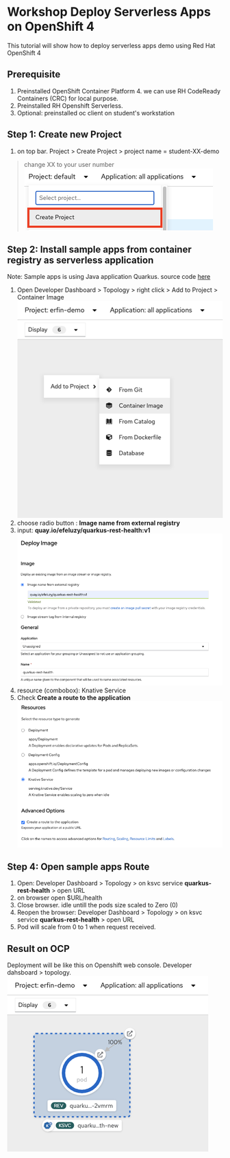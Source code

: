 # Workshop Deploy Serverless Apps on OpenShift 4
This tutorial will show how to deploy serverless apps demo using Red Hat OpenShift 4

## Prerequisite
1. Preinstalled OpenShift Container Platform 4. we can use RH CodeReady Containers (CRC) for local purpose.
2. Preinstalled RH Openshift Serverless.
3. Optional: preinstalled oc client on student's workstation

## Step 1: Create new Project
1. on top bar. Project > Create Project > project name = student-XX-demo
> change XX to your user number
![result](https://github.com/erfinfeluzy/ocp4-notes/blob/master/screenshot/deploy-knative-apps-create-ns.png)

## Step 2: Install sample apps from container registry as serverless application

Note: Sample apps is using Java application Quarkus. source code [here](https://github.com/erfinfeluzy/quarkus-kafka-consumer)
1. Open Developer Dashboard > Topology > right click > Add to Project > Container Image
![result](https://github.com/erfinfeluzy/ocp4-notes/blob/master/screenshot/deploy-knative-apps-0.png)
2. choose radio button : **Image name from external registry**
3. input: **quay.io/efeluzy/quarkus-rest-health:v1**
![result](https://github.com/erfinfeluzy/ocp4-notes/blob/master/screenshot/deploy-knative-apps-1.png)
4. resource (combobox): Knative Service
5. Check **Create a route to the application**
![result](https://github.com/erfinfeluzy/ocp4-notes/blob/master/screenshot/deploy-knative-apps-2.png)

## Step 4: Open sample apps Route
1. Open: Developer Dashboard > Topology > on ksvc service **quarkus-rest-health** > open URL
2. on browser open $URL/health
3. Close browser. idle untill the pods size scaled to Zero (0)
4. Reopen the browser: Developer Dashboard > Topology > on ksvc service **quarkus-rest-health** > open URL
5. Pod will scale from 0 to 1 when request received.

## Result on OCP
Deployment will be like this on Openshift web console. Developer dahsboard > topology.
![result](https://github.com/erfinfeluzy/ocp4-notes/blob/master/screenshot/deploy-knative-apps-3.png)

